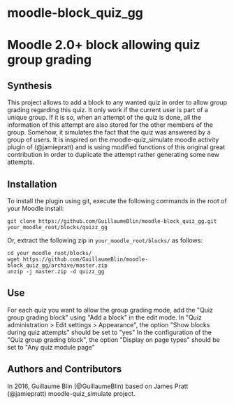 # moodle-block_quiz_gg
Moodle 2.0+ block allowing quiz group grading
================

Synthesis
------------

This project allows to add a block to any wanted quiz in order to allow group grading regarding this quiz. 
It only work if the current user is part of a unique group. If it is so, when an attempt of the quiz is done, all the information of this attempt are also stored for the other members of the group. Somehow, it simulates the fact that the quiz was answered by a group of users.
It is inspired on the moodle-quiz_simulate moodle activity plugin of (@jamiepratt) and is using modified functions of this original great contribution in order to duplicate the attempt rather generating some new attempts.
  
Installation
------------

To install the plugin using git, execute the following commands in the root of your Moodle install:

    git clone https://github.com/GuillaumeBlin/moodle-block_quiz_gg.git your_moodle_root/blocks/quizz_gg
    
Or, extract the following zip in `your_moodle_root/blocks/` as follows:

    cd your_moodle_root/blocks/
    wget https://github.com/GuillaumeBlin/moodle-block_quiz_gg/archive/master.zip
    unzip -j master.zip -d quizz_gg

Use
------------

For each quiz you want to allow the group grading mode, add the "Quiz group grading block" using "Add a block" in the edit mode.
In "Quiz administration > Edit settings > Appearance", the option "Show blocks during quiz attempts" should be set to "yes"
In the configuration of the "Quiz group grading block", the option "Display on page types" should be set to "Any quiz module page"

Authors and Contributors
------------

In 2016, Guillaume Blin (@GuillaumeBlin) based on James Pratt (@jamiepratt) moodle-quiz_simulate project.
